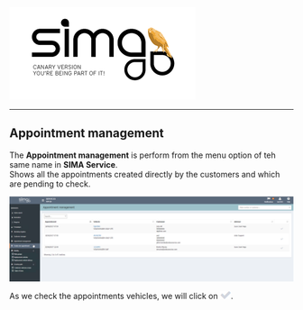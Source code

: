 ![sima2](images/es-ES_simacanaryversionbn.png)
  
---  
  
## Appointment management    
  
The **Appointment management** is perform from the menu option of teh same name in **SIMA Service**.    
Shows all the appointments created directly by the customers and which are pending to check. 

![](Images/en-EN_opportunity_AppointmentManagement.png)    
  
As we check the appointments vehicles, we will click on ![](Images/tic.png).  
